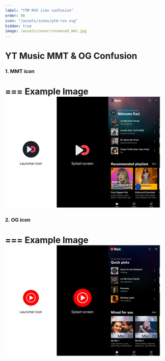```yaml
---
label: "YTM RVX icon confusion"
order: 98
icon: "/assets/icons/ytm-rvx.svg"
hidden: true
image: /assets/cover/revanced_mmt.jpg
---
```


# YT Music MMT & OG Confusion


### 1. MMT icon

=== Example Image
![](/assets/icon-difference/ytm-mmt.jpg)
===

### 2. OG icon

=== Example Image
![](/assets/icon-difference/ytm-og.jpg)
===
